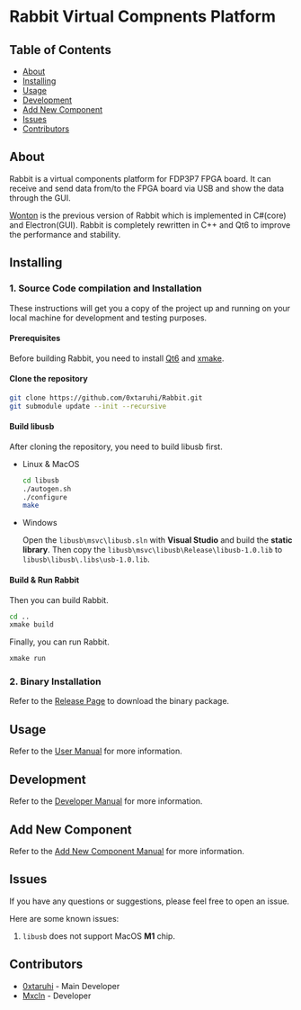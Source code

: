 # Rabbit Virtual Compnents Platform

## Table of Contents

- [About](#about)
- [Installing](#installing)
- [Usage](#usage)
- [Development](#development)
- [Add New Component](#add_new_component)
- [Issues](#issues)
- [Contributors](#contributors)

## About <a name = "about"></a>

Rabbit is a virtual components platform for FDP3P7 FPGA board. 
It can receive and send data from/to the FPGA board via USB and show the data through the GUI. 

[Wonton](https://github.com/ChayCai/Wonton_master) is the previous version of Rabbit which is implemented in C#(core) and Electron(GUI). Rabbit is completely rewritten in C++ and Qt6 to improve the performance and stability.

## Installing <a name= "installing"></a>

### 1. Source Code compilation and Installation

These instructions will get you a copy of the project up and running on your local machine for development and testing purposes. 

#### Prerequisites

Before building Rabbit, you need to install [Qt6](https://www.qt.io/product/qt6) and [xmake](https://xmake.io/#/). 

#### Clone the repository

```bash
git clone https://github.com/0xtaruhi/Rabbit.git
git submodule update --init --recursive
```
#### Build libusb

After cloning the repository, you need to build libusb first.

* Linux & MacOS

    ```bash
    cd libusb
    ./autogen.sh
    ./configure
    make
    ```

* Windows

    Open the `libusb\msvc\libusb.sln` with **Visual Studio** and build the **static library**. Then copy the `libusb\msvc\libusb\Release\libusb-1.0.lib` to `libusb\libusb\.libs\usb-1.0.lib`.

#### Build & Run Rabbit

Then you can build Rabbit.

```bash
cd ..
xmake build
```

Finally, you can run Rabbit.

```bash
xmake run
```

### 2. Binary Installation

Refer to the [Release Page](https://github.com/0xtaruhi/Rabbit/releases) to download the binary package.

## Usage <a name = "usage"></a>

Refer to the [User Manual](./doc/RabbitHelpDoc.md) for more information.

## Development <a name = "development"></a>

Refer to the [Developer Manual](./doc/RabbitDevDoc.md) for more information.

## Add New Component <a name = "add_new_component"></a>

Refer to the [Add New Component Manual](./doc/AddNewComponent.md) for more information.

## Issues <a name = "issues"></a>

If you have any questions or suggestions, please feel free to open an issue.

Here are some known issues:

1. `libusb` does not support MacOS **M1** chip. 

## Contributors <a name = "contributors"></a>

* [0xtaruhi](https://github.com/0xtaruhi) - Main Developer
* [Mxcln](https://github.com/Mxcln) - Developer